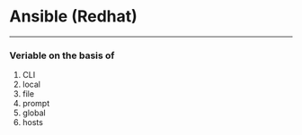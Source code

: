 # Ansible (Redhat)
----------------


### Veriable on the basis of 
1. CLI
2. local
3. file
4. prompt
5. global
6. hosts
